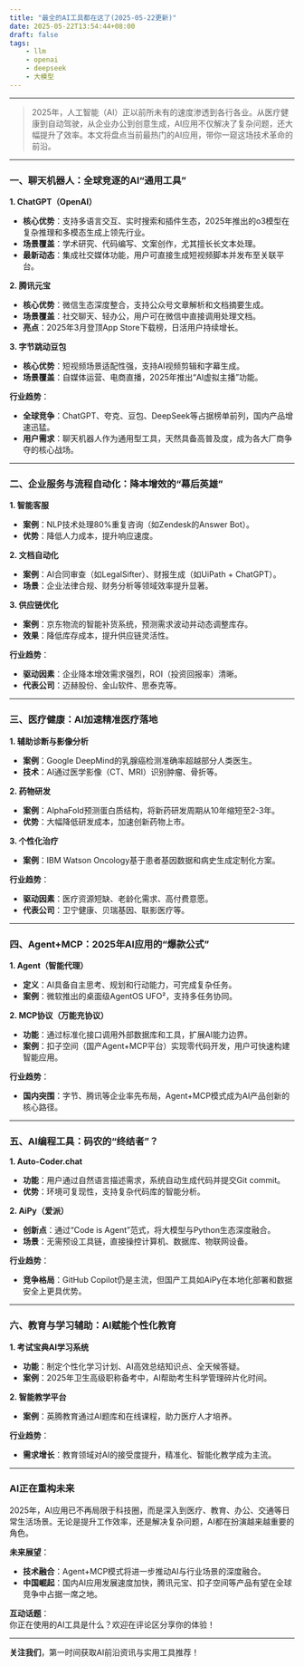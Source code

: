 ```yaml
---
title: "最全的AI工具都在这了(2025-05-22更新)"
date: 2025-05-22T13:54:44+08:00
draft: false
tags:
    - llm
    - openai
    - deepseek
    - 大模型
---
```


---

> 2025年，人工智能（AI）正以前所未有的速度渗透到各行各业。从医疗健康到自动驾驶，从企业办公到创意生成，AI应用不仅解决了复杂问题，还大幅提升了效率。本文将盘点当前最热门的AI应用，带你一窥这场技术革命的前沿。

---

### **一、聊天机器人：全球竞逐的AI“通用工具”**  
**1. ChatGPT（OpenAI）**  
- **核心优势**：支持多语言交互、实时搜索和插件生态，2025年推出的o3模型在复杂推理和多模态生成上领先行业。  
- **场景覆盖**：学术研究、代码编写、文案创作，尤其擅长长文本处理。  
- **最新动态**：集成社交媒体功能，用户可直接生成短视频脚本并发布至关联平台。  

**2. 腾讯元宝**  
- **核心优势**：微信生态深度整合，支持公众号文章解析和文档摘要生成。  
- **场景覆盖**：社交聊天、轻办公，用户可在微信中直接调用处理文档。  
- **亮点**：2025年3月登顶App Store下载榜，日活用户持续增长。  

**3. 字节跳动豆包**  
- **核心优势**：短视频场景适配性强，支持AI视频剪辑和字幕生成。  
- **场景覆盖**：自媒体运营、电商直播，2025年推出“AI虚拟主播”功能。  

**行业趋势**：  
- **全球竞争**：ChatGPT、夸克、豆包、DeepSeek等占据榜单前列，国内产品增速迅猛。  
- **用户需求**：聊天机器人作为通用型工具，天然具备高普及度，成为各大厂商争夺的核心战场。  

---

### **二、企业服务与流程自动化：降本增效的“幕后英雄”**  
**1. 智能客服**  
- **案例**：NLP技术处理80%重复咨询（如Zendesk的Answer Bot）。  
- **优势**：降低人力成本，提升响应速度。  

**2. 文档自动化**  
- **案例**：AI合同审查（如LegalSifter）、财报生成（如UiPath + ChatGPT）。  
- **场景**：企业法律合规、财务分析等领域效率提升显著。  

**3. 供应链优化**  
- **案例**：京东物流的智能补货系统，预测需求波动并动态调整库存。  
- **效果**：降低库存成本，提升供应链灵活性。  

**行业趋势**：  
- **驱动因素**：企业降本增效需求强烈，ROI（投资回报率）清晰。  
- **代表公司**：迈赫股份、金山软件、思泰克等。  

---

### **三、医疗健康：AI加速精准医疗落地**  
**1. 辅助诊断与影像分析**  
- **案例**：Google DeepMind的乳腺癌检测准确率超越部分人类医生。  
- **技术**：AI通过医学影像（CT、MRI）识别肿瘤、骨折等。  

**2. 药物研发**  
- **案例**：AlphaFold预测蛋白质结构，将新药研发周期从10年缩短至2-3年。  
- **优势**：大幅降低研发成本，加速创新药物上市。  

**3. 个性化治疗**  
- **案例**：IBM Watson Oncology基于患者基因数据和病史生成定制化方案。  

**行业趋势**：  
- **驱动因素**：医疗资源短缺、老龄化需求、高付费意愿。  
- **代表公司**：卫宁健康、贝瑞基因、联影医疗等。  

---

### **四、Agent+MCP：2025年AI应用的“爆款公式”**  
**1. Agent（智能代理）**  
- **定义**：AI具备自主思考、规划和行动能力，可完成复杂任务。  
- **案例**：微软推出的桌面级AgentOS UFO²，支持多任务协同。  

**2. MCP协议（万能充协议）**  
- **功能**：通过标准化接口调用外部数据库和工具，扩展AI能力边界。  
- **案例**：扣子空间（国产Agent+MCP平台）实现零代码开发，用户可快速构建智能应用。  

**行业趋势**：  
- **国内突围**：字节、腾讯等企业率先布局，Agent+MCP模式成为AI产品创新的核心路径。  

---

### **五、AI编程工具：码农的“终结者”？**  
**1. Auto-Coder.chat**  
- **功能**：用户通过自然语言描述需求，系统自动生成代码并提交Git commit。  
- **优势**：环境可复现性，支持复杂代码库的智能分析。  

**2. AiPy（爱派）**  
- **创新点**：通过“Code is Agent”范式，将大模型与Python生态深度融合。  
- **场景**：无需预设工具链，直接操控计算机、数据库、物联网设备。  

**行业趋势**：  
- **竞争格局**：GitHub Copilot仍是主流，但国产工具如AiPy在本地化部署和数据安全上更具优势。  

---

### **六、教育与学习辅助：AI赋能个性化教育**  
**1. 考试宝典AI学习系统**  
- **功能**：制定个性化学习计划、AI高效总结知识点、全天候答疑。  
- **案例**：2025年卫生高级职称备考中，AI帮助考生科学管理碎片化时间。  

**2. 智能教学平台**  
- **案例**：英腾教育通过AI题库和在线课程，助力医疗人才培养。  

**行业趋势**：  
- **需求增长**：教育领域对AI的接受度提升，精准化、智能化教学成为主流。  

---

### AI正在重构未来
2025年，AI应用已不再局限于科技圈，而是深入到医疗、教育、办公、交通等日常生活场景。无论是提升工作效率，还是解决复杂问题，AI都在扮演越来越重要的角色。  

**未来展望**：  
- **技术融合**：Agent+MCP模式将进一步推动AI与行业场景的深度融合。  
- **中国崛起**：国内AI应用发展速度加快，腾讯元宝、扣子空间等产品有望在全球竞争中占据一席之地。  

**互动话题**：  
你正在使用的AI工具是什么？欢迎在评论区分享你的体验！  

---  
**关注我们**，第一时间获取AI前沿资讯与实用工具推荐！